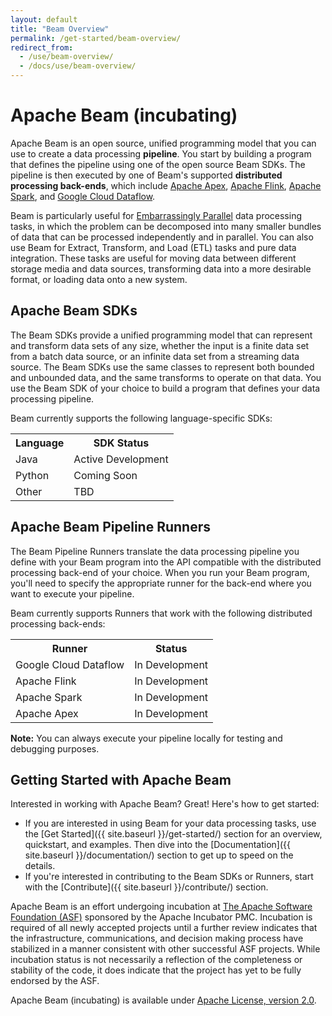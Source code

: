 ```yaml
---
layout: default
title: "Beam Overview"
permalink: /get-started/beam-overview/
redirect_from:
  - /use/beam-overview/
  - /docs/use/beam-overview/
---
```


# Apache Beam (incubating)

Apache Beam is an open source, unified programming model that you can use to create a data processing **pipeline**. You start by building a program that defines the pipeline using one of the open source Beam SDKs. The pipeline is then executed by one of Beam's supported **distributed processing back-ends**, which include [Apache Apex](http://apex.apache.org), [Apache Flink](http://flink.apache.org), [Apache Spark](http://spark.apache.org), and [Google Cloud Dataflow](https://cloud.google.com/dataflow).

Beam is particularly useful for [Embarrassingly Parallel](http://en.wikipedia.org/wiki/Embarassingly_parallel) data processing tasks, in which the problem can be decomposed into many smaller bundles of data that can be processed independently and in parallel. You can also use Beam for Extract, Transform, and Load (ETL) tasks and pure data integration. These tasks are useful for moving data between different storage media and data sources, transforming data into a more desirable format, or loading data onto a new system.

## Apache Beam SDKs

The Beam SDKs provide a unified programming model that can represent and transform data sets of any size, whether the input is a finite data set from a batch data source, or an infinite data set from a streaming data source. The Beam SDKs use the same classes to represent both bounded and unbounded data, and the same transforms to operate on that data. You use the Beam SDK of your choice to build a program that defines your data processing pipeline.

Beam currently supports the following language-specific SDKs:

<table class="table table-condensed">
<tr>
  <th>Language</th>
  <th>SDK Status</th>
</tr>
<tr>
  <td>Java</td>
  <td>Active Development</td>
</tr>
<tr>
  <td>Python</td>
  <td>Coming Soon</td>
</tr>
<tr>
  <td>Other</td>
  <td>TBD</td>
</tr>
</table>

## Apache Beam Pipeline Runners

The Beam Pipeline Runners translate the data processing pipeline you define with your Beam program into the API compatible with the distributed processing back-end of your choice. When you run your Beam program, you'll need to specify the appropriate runner for the back-end where you want to execute your pipeline.

Beam currently supports Runners that work with the following distributed processing back-ends:

<table class="table table-condensed">
<tr>
  <th>Runner</th>
  <th>Status</th>
</tr>
<tr>
  <td>Google Cloud Dataflow</td>
  <td>In Development</td>
</tr>
<tr>
  <td>Apache Flink</td>
  <td>In Development</td>
</tr>
<tr>
  <td>Apache Spark</td>
  <td>In Development</td>
</tr>
<tr>
  <td>Apache Apex</td>
  <td>In Development</td>
</tr>
</table>

**Note:** You can always execute your pipeline locally for testing and debugging purposes.

## Getting Started with Apache Beam

Interested in working with Apache Beam? Great! Here's how to get started:

* If you are interested in using Beam for your data processing tasks, use the [Get Started]({{ site.baseurl }}/get-started/) section for an overview, quickstart, and examples. Then dive into the [Documentation]({{ site.baseurl }}/documentation/) section to get up to speed on the details.
* If you're interested in contributing to the Beam SDKs or Runners, start with the [Contribute]({{ site.baseurl }}/contribute/) section.


Apache Beam is an effort undergoing incubation at [The Apache Software Foundation (ASF)](http://www.apache.org) sponsored by the Apache Incubator PMC. Incubation is required of all newly accepted projects until a further review indicates that the infrastructure, communications, and decision making process have stabilized in a manner consistent with other successful ASF projects. While incubation status is not necessarily a reflection of the completeness or stability of the code, it does indicate that the project has yet to be fully endorsed by the ASF.


Apache Beam (incubating) is available under [Apache License, version 2.0](http://www.apache.org/licenses/LICENSE-2.0).
